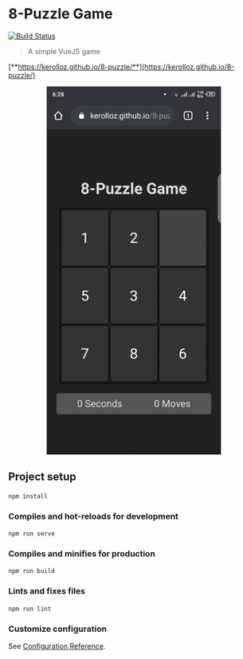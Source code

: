 # 8-Puzzle Game

[![Build Status](https://travis-ci.com/kerolloz/8-puzzle.svg?branch=master)](https://travis-ci.com/kerolloz/8-puzzle)

> A simple VueJS game

[**https://kerolloz.github.io/8-puzzle/**](https://kerolloz.github.io/8-puzzle/)

<div align="center">
  <img alt="demo" src="./demo.gif" width="350"/>
</div>

## Project setup

```shell
npm install
```

### Compiles and hot-reloads for development

```shell
npm run serve
```

### Compiles and minifies for production

```shell
npm run build
```

### Lints and fixes files

```shell
npm run lint
```

### Customize configuration

See [Configuration Reference](https://cli.vuejs.org/config/).
